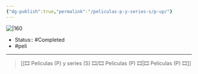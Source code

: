 ```yaml
---
{"dg-publish":true,"permalink":"/peliculas-p-y-series-s/p-up/"}
---
```



![|160](https://pics.filmaffinity.com/up-672315222-large.jpg)

- Status:: #Completed 
- #peli 

---

> [[🎞️ Películas (P) y series (S) 🎞️/🎞️ Películas (P) 🎞️\|🎞️ Películas (P) 🎞️]]
